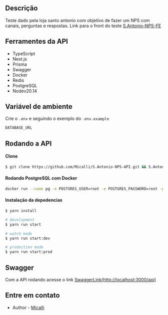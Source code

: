 ## Descrição
Teste dado pela loja santo antonio com objetivo de fazer um NPS com canais, perguntas e respostas.
Link para o front do teste [S.Antonio-NPS-FE](https://github.com/Micalli/S.Antonio-NPS-FE)

 ## Ferramentes da API
  - TypeScript
  - Nest.js
  - Prisma
  - Swagger
  - Docker
  - Redis
  - PostgreSQL
  - Nodev20.14

## Variável de ambiente
Crie o `.env` e seguindo o exemplo do `.env.example`

```bash
DATABASE_URL
```



## Rodando a API
#### Clone
```bash
$ git clone https://github.com/Micalli/S.Antonio-NPS-API.git && S.Antonio-NPS-API
```
#### Rodando PostgreSQL com Docker
```bash
docker run --name pg -e POSTGRES_USER=root -e POSTGRES_PASSWORD=root -p 5432:5432 -d postgres
```

#### Instalação da depedencias

```bash
$ yarn install
```

```bash
# development
$ yarn run start

# watch mode
$ yarn run start:dev

# production mode
$ yarn run start:prod
```


## Swagger
Com a API rodando acesse o link [SwaggerLink(http://localhost:3000/api)](http://localhost:3000/api)

## Entre em contato

- Author - [Micalli](https://www.linkedin.com/in/brunomicalli/)

